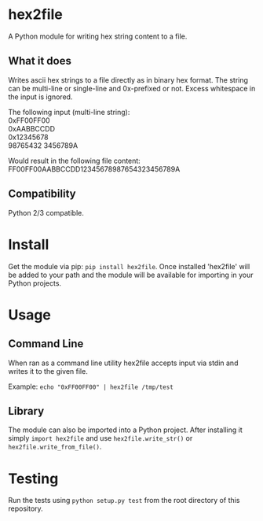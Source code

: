 # hex2file
A Python module for writing hex string content to a file.

## What it does
Writes ascii hex strings to a file directly as in binary hex format. The string
can be multi-line or single-line and 0x-prefixed or not. Excess whitespace in
the input is ignored.  

The following input (multi-line string):  
0xFF00FF00  
0xAABBCCDD  
0x12345678  
98765432 3456789A  
  
Would result in the following file content:  
FF00FF00AABBCCDD12345678987654323456789A

## Compatibility
Python 2/3 compatible.

# Install
Get the module via pip: `pip install hex2file`. Once installed 'hex2file' will
be added to your path and the module will be available for importing in your
Python projects.

# Usage
## Command Line
When ran as a command line utility hex2file accepts input via stdin and writes
it to the given file.

Example: `echo "0xFF00FF00" | hex2file /tmp/test`

## Library
The module can also be imported into a Python project. After installing it
simply `import hex2file` and use `hex2file.write_str()` or
`hex2file.write_from_file()`.

# Testing
Run the tests using `python setup.py test` from the root directory of this
repository.
